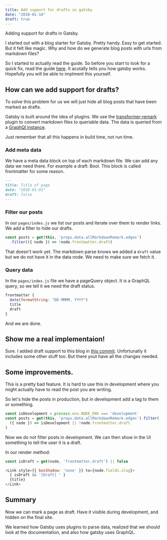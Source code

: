 ```yaml
---
title: Add support for drafts in gatsby
date: "2018-01-14"
draft: true
---
```


Adding support for drafts in Gatsby.

I started out with a blog starter for Gatsby. Pretty handy. Easy to get started. But it felt like magic. Why and how do we generate blog posts with urls from markdown files?

So I started to actually read the guide. So before you start to look for a quick fix, read the guide [here](https://www.gatsbyjs.org/docs/). It acutally tells you how gatsby works. Hopefully you will be able to implment this yourself.

## How can we add support for drafts?

To solve this problem for us we will just hide all blog posts that have been marked as drafts.

Gatsby is built around the idea of plugins. We use the [transformer-remark](https://www.gatsbyjs.org/packages/gatsby-transformer-remark/) plugin to convert markdown files to queriable data. The data is queried from a [GraphQl instance](http://graphql.org/learn/).

Just remember that all this happens in build time, not run time.

### Add meta data

We have a meta data block on top of each markdown file. We can add any data we need there. For example a draft: Bool. This block is called frontmatter for some reason.

```markdown
---
title: Title of page
date: "2018-01-01"
draft: false
---
```

### Filter our posts

In our `pages/index.js` we list our posts and iterate over them to render links. We add a filter to hide our drafts.

```javascript
const posts = get(this, 'props.data.allMarkdownRemark.edges')
  .filter(({ node }) => !node.frontmatter.draft)
```

That doesn't work yet. The markdown parse knows we added a `draft` value but we do not have it in the data node. We need to make sure we fetch it.

### Query data

In the `pages/index.js` file we have a pageQuery object. It is a GraphQL query, so we tell it we need the draft status.

```javascript
frontmatter {
  date(formatString: "DD MMMM, YYYY")
  title
  draft
}
```

And we are done.

## Show me a real implementaion!

Sure. I added draft support to this blog in [this commit](https://github.com/sajmoon/sajmoon.github.io/commit/1340ce9e5fcda5b8b6a0ca1d791b488638df8b87). Unfortunatly it includes some other stuff too. But there yout have all the changes needed.

## Some improvements.

This is a pretty bad feature. It is hard to use this in development where you might actually have to read the post you are writing.

So let's hide the posts in production, but in development add a tag to them or something.

```javascript
const isDevelopment = process.env.NODE_ENV === 'development'
const posts = get(this, 'props.data.allMarkdownRemark.edges').filter(
  ({ node }) => isDevelopment || !node.frontmatter.draft
)
```

Now we do not filter posts in development. We can then show in the UI something to tell the user it is a draft.

In our render method:

```javascript
const isDraft = get(node, 'frontmatter.draft') || false

<Link style={{ boxShadow: 'none' }} to={node.fields.slug}>
  { isDraft && '[Draft] ' }
  {title}
</Link>
```

## Summary

Now we can mark a page as draft. Have it visible during development, and hidden on the final site.

We learned how Gatsby uses plugins to parse data, realized that we should look at the documentation, and also how gatsby uses GraphQL.

